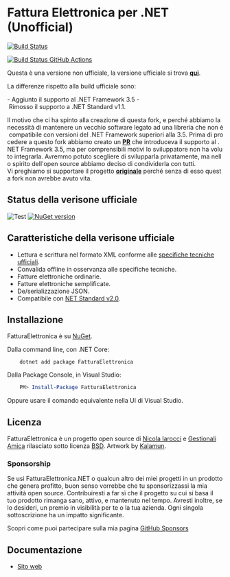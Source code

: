 ﻿# Fattura Elettronica per .NET **(Unofficial)**

[![Build Status](https://dev.azure.com/workgroupengineering/workgroupengineering/_apis/build/status/workgroupengineering.FatturaElettronica.NET35?branchName=net_35)](https://dev.azure.com/workgroupengineering/workgroupengineering/_build/latest?definitionId=3&branchName=net_35)

[![Build Status GitHub Actions](https://github.com/workgroupengineering/FatturaElettronica.NET35/actions/workflows/CI.yml/badge.svg)](https://github.com/workgroupengineering/FatturaElettronica.NET35/actions/workflows/CI.yml)

Questa è una versione non ufficiale, la versione ufficiale si trova **[qui](https://github.com/FatturaElettronica/FatturaElettronica.NET)**.

La differenze rispetto alla build ufficiale sono:

- Aggiunto il supporto al .NET Framework 3.5
- Rimosso il supporto a .NET Standard v1.1.

Il motivo che ci ha spinto alla creazione di questa fork, e perché abbiamo la necessità di mantenere un vecchio software legato ad una libreria che non è compatibile con versioni del .NET Framework superiori alla 3.5. Prima di procedere a questo fork abbiamo creato un **[PR](https://github.com/FatturaElettronica/FatturaElettronica.Core/pull/9)** che introduceva il supporto al .NET Framework 3.5, ma per comprensibili motivi lo sviluppatore non ha voluto integrarla. Avremmo potuto scegliere di svilupparla privatamente, ma nello spirito dell'open source abbiamo deciso di condividerla con tutti.
Vi preghiamo si supportare il progetto **[originale](https://github.com/FatturaElettronica/FatturaElettronica.NET)** perché senza di esso questa fork non avrebbe avuto vita.

## Status della verisone ufficiale

![Test](https://github.com/FatturaElettronica/FatturaElettronica.NET/workflows/Test/badge.svg)
[![NuGet version](https://badge.fury.io/nu/FatturaElettronica.svg)](https://badge.fury.io/nu/FatturaElettronica)

## Caratteristiche della verisone ufficiale

- Lettura e scrittura nel formato XML conforme alle [specifiche tecniche ufficiali][pa].
- Convalida offline in osservanza alle specifiche tecniche.
- Fatture elettroniche ordinarie.
- Fatture elettroniche semplificate.
- De/serializzazione JSON.
- Compatibile con [NET Standard v2.0][netstandard].

## Installazione

FatturaElettronica è su [NuGet][nuget].

Dalla command line, con .NET Core:

```Shell
    dotnet add package FatturaElettronica
```

Dalla Package Console, in Visual Studio:

```PowerShell
    PM> Install-Package FatturaElettronica
```

Oppure usare il comando equivalente nella UI di Visual Studio.

## Licenza

FatturaElettronica è un progetto open source di [Nicola Iarocci][ni] e [Gestionali Amica][ga] rilasciato sotto licenza [BSD][bsd].
Artwork by [Kalamun][rp].

### Sponsorship

Se usi FatturaElettronica.NET o qualcun altro dei miei progetti in un
prodotto che genera profitto, buon senso vorrebbe che tu sponsorizzassi la
mia attività open source. Contribuiresti a far sì che il progetto su cui si
basa il tuo prodotto rimanga sano, attivo, e mantenuto nel tempo. Avresti
inoltre, se lo desideri, un premio in visibilità per te o la tua azienda.
Ogni singola sottoscrizione ha un impatto significante.

Scopri come puoi partecipare sulla mia pagina [GitHub Sponsors][ghs]

## Documentazione

- [Sito web](https://fatturaelettronicaopensource.org/)

[pa]: https://www.agenziaentrate.gov.it/portale/web/guest/specifiche-tecniche-versione-1.7.1
[bsd]: http://github.com/FatturaElettronica/FatturaElettronica.NET/blob/master/LICENSE.txt
[ga]: http://gestionaleamica.com
[ni]: https://nicolaiarocci.com
[nuget]: https://www.nuget.org/packages/FatturaElettronica/
[netstandard]: https://github.com/dotnet/standard/blob/master/docs/versions/netstandard2.0.md
[rp]: http://www.kalamun.org/
[ghs]: https://github.com/sponsors/nicolaiarocci
